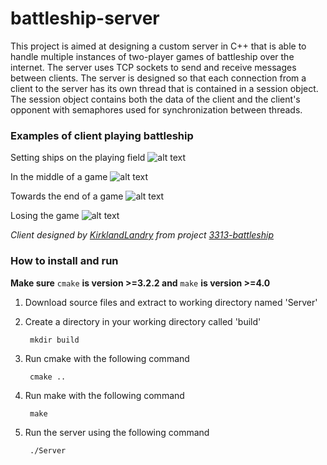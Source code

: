 # battleship-server
This project is aimed at designing a custom server in C++ that is able to handle multiple instances of two-player games of battleship over the internet. The server uses TCP sockets to send and receive messages between clients. The server is designed so that each connection from a client to the server has its own thread that is contained in a session object. The session object contains both the data of the client and the client's opponent with semaphores used for synchronization between threads.

### Examples of client playing battleship
Setting ships on the playing field
![alt text](https://github.com/stefankram/battleship-server/blob/master/images/img1.png "Setting ships on the playing field")

In the middle of a game
![alt text](https://github.com/stefankram/battleship-server/blob/master/images/img2.png "In the middle of a game")

Towards the end of a game
![alt text](https://github.com/stefankram/battleship-server/blob/master/images/img3.png "Towards the end of a game")

Losing the game
![alt text](https://github.com/stefankram/battleship-server/blob/master/images/img4.png "Losing the game")

*Client designed by [KirklandLandry](https://github.com/KirklandLandry) from project [3313-battleship](https://github.com/KirklandLandry/3313-battleship)*

### How to install and run

**Make sure** `cmake` **is version >=3.2.2 and** `make` **is version >=4.0**

1. Download source files and extract to working directory named 'Server'
2. Create a directory in your working directory called 'build'

		mkdir build

3. Run cmake with the following command

		cmake ..

4. Run make with the following command

		make

5. Run the server using the following command

		./Server
